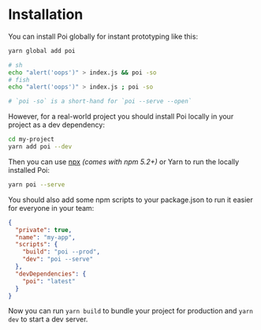 # Installation

You can install Poi globally for instant prototyping like this:

```bash
yarn global add poi

# sh
echo "alert('oops')" > index.js && poi -so
# fish
echo "alert('oops')" > index.js ; poi -so

# `poi -so` is a short-hand for `poi --serve --open`
```

However, for a real-world project you should install Poi locally in your project as a dev dependency:

```bash
cd my-project
yarn add poi --dev
```

Then you can use [npx](https://medium.com/@maybekatz/introducing-npx-an-npm-package-runner-55f7d4bd282b) _(comes with npm 5.2+)_ or Yarn to run the locally installed Poi:

```bash
yarn poi --serve
```

You should also add some npm scripts to your package.json to run it easier for everyone in your team:

```json
{
  "private": true,
  "name": "my-app",
  "scripts": {
    "build": "poi --prod",
    "dev": "poi --serve"
  },
  "devDependencies": {
    "poi": "latest"
  }
}
```

Now you can run `yarn build` to bundle your project for production and `yarn dev` to start a dev server.